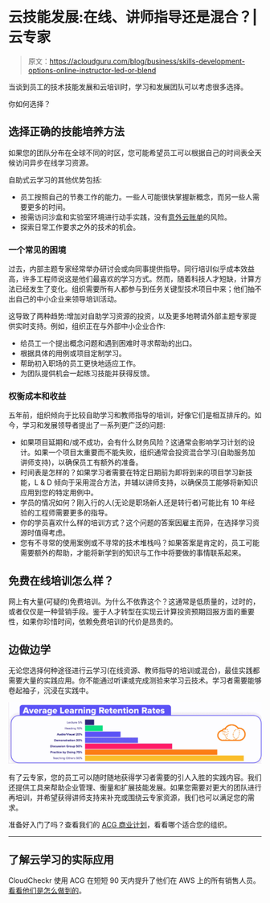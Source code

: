 # 云技能发展:在线、讲师指导还是混合？|云专家

> 原文：<https://acloudguru.com/blog/business/skills-development-options-online-instructor-led-or-blend>

当谈到员工的技术技能发展和云培训时，学习和发展团队可以考虑很多选择。

你如何选择？

## 选择正确的技能培养方法

如果您的团队分布在全球不同的时区，您可能希望员工可以根据自己的时间表全天候访问异步在线学习资源。

自助式云学习的其他优势包括:

*   员工按照自己的节奏工作的能力。一些人可能很快掌握新概念，而另一些人需要更多的时间。
*   按需访问沙盒和实验室环境进行动手实践，没有[意外云账单](https://acloudguru.com/blog/business/how-acg-helps-businesses-experiment-more-spend-less-learning-cloud)的风险。
*   探索日常工作要求之外的技术的机会。

### **一个常见的困境**

过去，内部主题专家经常举办研讨会或向同事提供指导。同行培训似乎成本效益高，许多工程师说这是他们最喜欢的学习方式。然而，随着科技人才短缺，计算方法已经发生了变化。组织需要所有人都参与到任务关键型技术项目中来；他们抽不出自己的中小企业来领导培训活动。

这导致了两种趋势:增加对自助学习资源的投资，以及更多地聘请外部主题专家提供实时支持。例如，组织正在与外部中小企业合作:

*   给员工一个提出概念问题和遇到困难时寻求帮助的出口。
*   根据具体的用例或项目定制学习。
*   帮助初入职场的员工更快地适应工作。
*   为团队提供机会一起练习技能并获得反馈。

### **权衡成本和收益**

五年前，组织倾向于比较自助学习和教师指导的培训，好像它们是相互排斥的。如今，学习和发展领导者提出了一系列更广泛的问题:

*   如果项目延期和/或不成功，会有什么财务风险？这通常会影响学习计划的设计。如果一个项目太重要而不能失败，组织通常会投资混合学习(自助服务加讲师支持)，以确保员工有额外的准备。
*   时间表是怎样的？如果学习者需要在特定日期前为即将到来的项目学习新技能，L & D 倾向于采用混合方法，并辅以讲师支持，以确保员工能够将新知识应用到您的特定用例中。
*   学员的情况如何？刚入行的人(无论是职场新人还是转行者)可能比有 10 年经验的工程师需要更多的指导。
*   你的学员喜欢什么样的培训方式？这个问题的答案因雇主而异，在选择学习资源时值得考虑。
*   您有不寻常的使用案例或不寻常的技术堆栈吗？如果答案是肯定的，员工可能需要额外的帮助，才能将新学到的知识与工作中将要做的事情联系起来。

## 免费在线培训怎么样？

网上有大量(可疑的)免费培训。为什么不依靠这个？这通常是低质量的，过时的，或者仅仅是一种营销手段。鉴于人才转型在实现云计算投资预期回报方面的重要性，如果你珍惜时间，依赖免费培训的代价是昂贵的。

## **边做边学**

无论您选择何种途径进行云学习(在线资源、教师指导的培训或混合)，最佳实践都需要大量的实践应用。你不能通过听课或完成测验来学习云技术。学习者需要能够卷起袖子，沉浸在实践中。

![](img/d53b1e4d57a9c902e0f4bfa8423d1bb7.png)

有了云专家，您的员工可以随时随地获得学习者需要的引人入胜的实践内容。我们还提供工具来帮助企业管理、衡量和扩展技能发展。如果您需要对更大的团队进行再培训，并希望获得讲师支持来补充或围绕云专家资源，我们也可以满足您的需求。

准备好入门了吗？查看我们的 [ACG 商业计划](https://acloudguru.com/pricing)，看看哪个适合您的组织。

* * *

## 了解云学习的实际应用

CloudCheckr 使用 ACG 在短短 90 天内提升了他们在 AWS 上的所有销售人员。[看看他们是怎么做到的](https://go.acloudguru.com/cloudcheckr-case-study)。